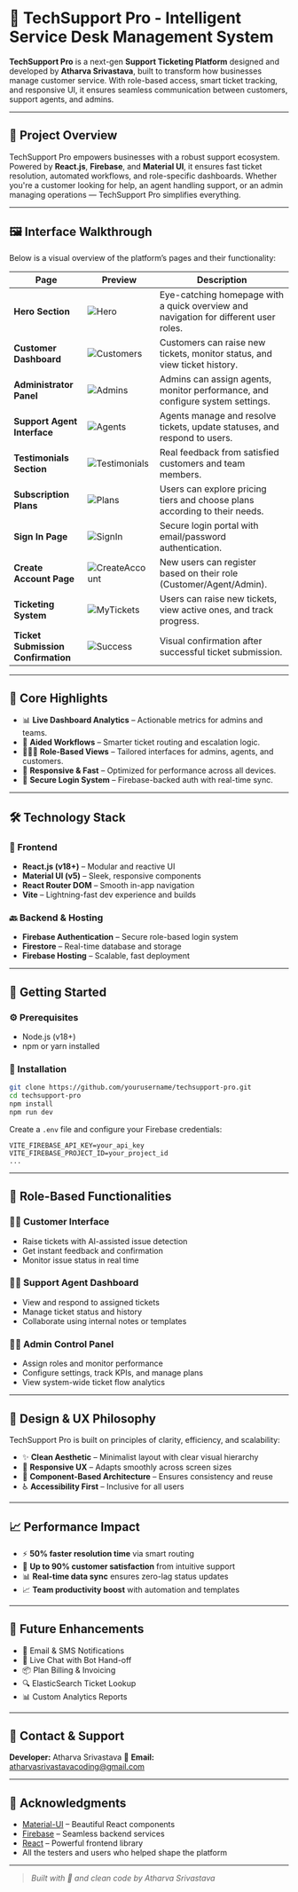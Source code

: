 # 🚀 TechSupport Pro - Intelligent Service Desk Management System

**TechSupport Pro** is a next-gen **Support Ticketing Platform** designed and developed by **Atharva Srivastava**, built to transform how businesses manage customer service. With role-based access, smart ticket tracking, and responsive UI, it ensures seamless communication between customers, support agents, and admins.

---

## 🎯 Project Overview

TechSupport Pro empowers businesses with a robust support ecosystem. Powered by **React.js**, **Firebase**, and **Material UI**, it ensures fast ticket resolution, automated workflows, and role-specific dashboards. Whether you're a customer looking for help, an agent handling support, or an admin managing operations — TechSupport Pro simplifies everything.

---

## 🖼️ Interface Walkthrough

Below is a visual overview of the platform’s pages and their functionality:

| Page                  | Preview | Description |
|-----------------------|---------|-------------|
| **Hero Section** | ![Hero](.Screenshots/HeroHomePage.png) | Eye-catching homepage with a quick overview and navigation for different user roles. |
| **Customer Dashboard** | ![Customers](.Screenshots/ForCustomers.png) | Customers can raise new tickets, monitor status, and view ticket history. |
| **Administrator Panel** | ![Admins](.Screenshots/ForAdministrators.png) | Admins can assign agents, monitor performance, and configure system settings. |
| **Support Agent Interface** | ![Agents](.Screenshots/ForSupportAgents.png) | Agents manage and resolve tickets, update statuses, and respond to users. |
| **Testimonials Section** | ![Testimonials](.Screenshots/Testimonials.png) | Real feedback from satisfied customers and team members. |
| **Subscription Plans** | ![Plans](.Screenshots/ChooseYourPlan.png) | Users can explore pricing tiers and choose plans according to their needs. |
| **Sign In Page** | ![SignIn](.Screenshots/SignInPage.png) | Secure login portal with email/password authentication. |
| **Create Account Page** | ![CreateAccount](.Screenshots/CreateAccountPage.png) | New users can register based on their role (Customer/Agent/Admin). |
| **Ticketing System** | ![MyTickets](.Screenshots/MyTickets&RaiseTicketsPage.png) | Users can raise new tickets, view active ones, and track progress. |
| **Ticket Submission Confirmation** | ![Success](.Screenshots/SuccessfulRaisedTicket.png) | Visual confirmation after successful ticket submission. |

---

## 🌟 Core Highlights

- 📊 **Live Dashboard Analytics** – Actionable metrics for admins and teams.
- 🧠 **Aided Workflows** – Smarter ticket routing and escalation logic.
- 🧑‍🤝‍🧑 **Role-Based Views** – Tailored interfaces for admins, agents, and customers.
- 📱 **Responsive & Fast** – Optimized for performance across all devices.
- 🔐 **Secure Login System** – Firebase-backed auth with real-time sync.

---

## 🛠️ Technology Stack

### 🔧 Frontend
- **React.js (v18+)** – Modular and reactive UI
- **Material UI (v5)** – Sleek, responsive components
- **React Router DOM** – Smooth in-app navigation
- **Vite** – Lightning-fast dev experience and builds

### 🔙 Backend & Hosting
- **Firebase Authentication** – Secure role-based login system
- **Firestore** – Real-time database and storage
- **Firebase Hosting** – Scalable, fast deployment

---

## 🚀 Getting Started

### ⚙️ Prerequisites
- Node.js (v18+)
- npm or yarn installed

### 🧩 Installation

```bash
git clone https://github.com/yourusername/techsupport-pro.git
cd techsupport-pro
npm install
npm run dev
````

Create a `.env` file and configure your Firebase credentials:

```env
VITE_FIREBASE_API_KEY=your_api_key
VITE_FIREBASE_PROJECT_ID=your_project_id
...
```

---

## 💼 Role-Based Functionalities

### 👨‍💻 Customer Interface

* Raise tickets with AI-assisted issue detection
* Get instant feedback and confirmation
* Monitor issue status in real time

### 🧑‍🔧 Support Agent Dashboard

* View and respond to assigned tickets
* Manage ticket status and history
* Collaborate using internal notes or templates

### 👨‍🏫 Admin Control Panel

* Assign roles and monitor performance
* Configure settings, track KPIs, and manage plans
* View system-wide ticket flow analytics

---

## 🎨 Design & UX Philosophy

TechSupport Pro is built on principles of clarity, efficiency, and scalability:

* ✨ **Clean Aesthetic** – Minimalist layout with clear visual hierarchy
* 🔁 **Responsive UX** – Adapts smoothly across screen sizes
* 🧩 **Component-Based Architecture** – Ensures consistency and reuse
* ♿ **Accessibility First** – Inclusive for all users

---

## 📈 Performance Impact

* ⚡ **50% faster resolution time** via smart routing
* 🎯 **Up to 90% customer satisfaction** from intuitive support
* 📊 **Real-time data sync** ensures zero-lag status updates
* 📈 **Team productivity boost** with automation and templates

---

## 🧪 Future Enhancements

* 🔔 Email & SMS Notifications
* 💬 Live Chat with Bot Hand-off
* 📦 Plan Billing & Invoicing
* 🔍 ElasticSearch Ticket Lookup
* 📊 Custom Analytics Reports

---

## 🤝 Contact & Support

**Developer:** Atharva Srivastava
📩 **Email:** [atharvasrivastavacoding@gmail.com](mailto:atharvasrivastavacoding@gmail.com)

---

## 🙏 Acknowledgments

* [Material-UI](https://mui.com/) – Beautiful React components
* [Firebase](https://firebase.google.com/) – Seamless backend services
* [React](https://reactjs.org/) – Powerful frontend library
* All the testers and users who helped shape the platform

---

> *Built with 💙 and clean code by Atharva Srivastava*

```
